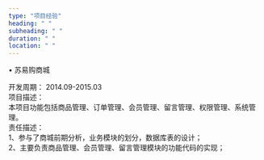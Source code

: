 ```yaml
---
type: "项目经验"
heading: " "
subheading: " "
duration: " "
location: " "
---
```


•	苏易购商城
              
开发周期： 2014.09-2015.03               
项目描述：               
本项目功能包括商品管理、订单管理、会员管理、留言管理、权限管理、系统管理。            
责任描述：            
1、参与了商城前期分析，业务模块的划分，数据库表的设计；           
2、主要负责商品管理、会员管理、留言管理模块的功能代码的实现；            


